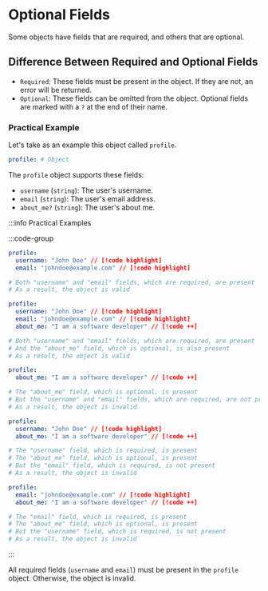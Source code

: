 # Optional Fields

Some objects have fields that are required, and others that are optional.

## Difference Between Required and Optional Fields

- `Required`: These fields must be present in the object. If they are not, an error will be returned.
- `Optional`: These fields can be omitted from the object. Optional fields are marked with a `?` at the end of their name.

### Practical Example

Let's take as an example this object called `profile`.

```yml
profile: # Object
```

The `profile` object supports these fields:

- `username` (`string`): The user's username.
- `email` (`string`): The user's email address.
- `about_me?` (`string`): The user's about me.

:::info Practical Examples

:::code-group

```yml [Object 1 (Valid)]
profile:
  username: "John Doe" // [!code highlight]
  email: "johndoe@example.com" // [!code highlight]

# Both "username" and "email" fields, which are required, are present
# As a result, the object is valid
```

```yml [Object 2 (Valid)]
profile:
  username: "John Doe" // [!code highlight]
  email: "johndoe@example.com" // [!code highlight]
  about_me: "I am a software developer" // [!code ++]

# Both "username" and "email" fields, which are required, are present
# And the "about_me" field, which is optional, is also present
# As a result, the object is valid
```

```yml [Object 3 (Invalid)]
profile:
  about_me: "I am a software developer" // [!code ++]

# The "about_me" field, which is optional, is present
# But the "username" and "email" fields, which are required, are not present
# As a result, the object is invalid
```

```yml [Object 4 (Invalid)]
profile:
  username: "John Doe" // [!code highlight]
  about_me: "I am a software developer" // [!code ++]

# The "username" field, which is required, is present
# The "about_me" field, which is optional, is present
# But the "email" field, which is required, is not present
# As a result, the object is invalid
```

```yml [Object 5 (Invalid)]
profile:
  email: "johndoe@example.com" // [!code highlight]
  about_me: "I am a software developer" // [!code ++]

# The "email" field, which is required, is present
# The "about_me" field, which is optional, is present
# But the "username" field, which is required, is not present
# As a result, the object is invalid
```

:::

All required fields (`username` and `email`) must be present in the `profile` object. Otherwise, the object is invalid.

